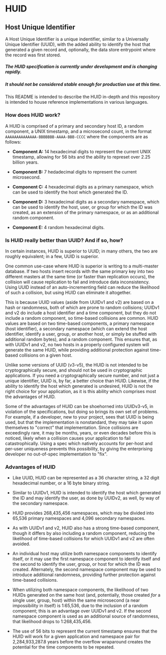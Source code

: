 # HUID
## Host Unique Identifier

A Host Unique Identifier is a unique indentifier, similar to a Universally
Unique Identifier (UUID), with the added ability to identify the host that
generated a given record and, optionally, the data store entrypoint where the
record was first stored.

##### The HUID specification is currently under development and is changing rapidly.
##### It should not be considered stable enough for production use at this time.

This README is intended to describe the HUID in-depth and this repository is
intended to house reference implementations in various languages.

### How does HUID work?

A HUID is comprised of a primary and secondary host ID, a random component, a
UNIX timestamp, and a microsecond count, in the format
`AAAAAAAAAAAAAA-BBBBBBB-AAAA-BBB-CCCC` where the components are as follows:

* __Component A:__ 14 hexadecimal digits to represent the current UNIX timestamp,
allowing for 56 bits and the ability to represet over 2.25 billion years.

* __Component B:__ 7 hedadecimal digits to represent the current microsecond.

* __Component C:__ 4 hexadecimal digits as a primary namespace, which can be used
to identify the host which generated the ID.

* __Component D:__ 3 hexadecimal digits as a secondary namespace, which can be
used to identify the host, user, or group for which the ID was created, as an
extension of the primary namespace, or as an additional random component.

* __Component E:__ 4 random hexadecimal digits.

### Is HUID really better than UUID? And if so, how?

In certain instances, HUID is superior to UUID; in many others, the two are
roughly equivalent; in a few, UUID is superior.

One common use-case where HUID is superior is writing to a multi-master
database. If two hosts insert records with the same primary key into two
different masters at the same time (or faster than replication occurs), the
collision will cause replication to fail and introduce data inconsistency.
Using UUID instead of an auto-incrementing field can reduce the likelihood of
such a collision, but using HUID can eliminate it altogether.

This is because UUID values (aside from UUIDv1 and v2) are based on a hash or
randomness, both of which are prone to random collisions; UUIDv1 and v2 do
include a host identifier and a time component, but they do not include a
random component, so time-based collisions are common. HUID values are based on
two time-based components, a primary namespace (host identifier), a secondary
namespace (which can extend the host identifier, identify a user, group, or
another host, or simply be stuffed with additional random bytes), and a random
component. This ensures that, as with UUIDv1 and v2, no two hosts in a properly
configured system will generate the same HUID, while providing additional
protection against time-based collisions on a given host.

Unlike some versions of UUID (v3-v5), the HUID is not intended to be
cryptographically secure, and should not be used in cryptographic applications.
If you need a cryptographically secure number, and not just a unique identifier,
UUID is, by far, a better choice than HUID. Likewise, if the ability to identify
the host which generated is undesired, HUID is not the right choice for your
application, as it is this ability which comprises most the advantages of HUID.

Some of the advantages of HUID can be shoehorned into UUIDv3-v5, in violation of
the specifications, but doing so brings its own set of problems. For example, if
a developer, new to your project, sees that UUID is being used, but that the
implementation is nonstandard, they may take it upon themselves to "correct"
that implementation. Since collisions are exceedingly rare, it may be months,
years, or even decades before this is noticed, likely when a collision causes
your application to fail catastrophically. Using a spec which natively accounts
for per-host and per-user uniqueness prevents this possibility, by giving the
enterprising developer no out-of-spec implementation to "fix".

### Advantages of HUID

* Like UUID, HUID can be represented as a 36 character string, a 32 digit
hexadecimal number, or a 16 byte binary string.

* Similar to UUIDv1, HUID is intended to identify the host which generated the
ID and may identify the user, as done by UUIDv2, as well, by way of the
secondary namespace.

* HUID provides 268,435,456 namespaces, which may be divided into 65,536 primary
namespaces and 4,096 secondary namespaces.

* As with UUIDv1 and v2, HUID also has a strong time-based component, though
it differs by also including a random component, reducing the likelihood of
time-based collisions for which UUIDv1 and v2 are often avoided. 

* An individual host may utilize both namespace components to identify itself,
or it may use the first namespace component to identify itself and the second to
identify the user, group, or host for which the ID was created. Alternately, the
second namespace component may be used to introduce additional randomness,
providing further protection against time-based collisions.

* When utilizing both namespace components, the likelihood of two HUIDs generated
on the same host (and, potentially, those created _for_ a single user, group,
host) within the same microsecond (a near impossibility in itself) is 1:65,536,
due to the inclusion of a random component; this is an advantage over UUIDv1 and
v2. If the second namespace component is used as an additional source of
randomness, that likelihood drops to 1:268,435,456.

* The use of 56 bits to represent the current timestamp ensures that the HUID
will work for a given application and namespace pair for 2,284,933,287.8 years
before the overflow wraparound creates the potential for the time components to
be repeated.
